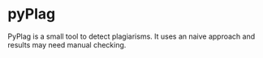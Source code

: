 pyPlag
======

PyPlag is a small tool to detect plagiarisms. It uses an naive approach and results may need manual checking.